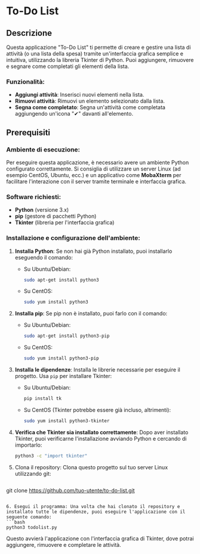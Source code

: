 # To-Do List

## Descrizione
Questa applicazione "To-Do List" ti permette di creare e gestire una lista di attività (o una lista della spesa) tramite un'interfaccia grafica semplice e intuitiva, utilizzando la libreria Tkinter di Python. Puoi aggiungere, rimuovere e segnare come completati gli elementi della lista.

### Funzionalità:
- **Aggiungi attività**: Inserisci nuovi elementi nella lista.
- **Rimuovi attività**: Rimuovi un elemento selezionato dalla lista.
- **Segna come completato**: Segna un'attività come completata aggiungendo un'icona "✔" davanti all'elemento.

## Prerequisiti

### Ambiente di esecuzione:
Per eseguire questa applicazione, è necessario avere un ambiente Python configurato correttamente. Si consiglia di utilizzare un server Linux (ad esempio CentOS, Ubuntu, ecc.) e un applicativo come **MobaXterm** per facilitare l'interazione con il server tramite terminale e interfaccia grafica.

### Software richiesti:
- **Python** (versione 3.x)
- **pip** (gestore di pacchetti Python)
- **Tkinter** (libreria per l'interfaccia grafica)

### Installazione e configurazione dell'ambiente:

1. **Installa Python**:
   Se non hai già Python installato, puoi installarlo eseguendo il comando:

   - Su Ubuntu/Debian:

     ```bash
     sudo apt-get install python3
     ```

   - Su CentOS:

     ```bash
     sudo yum install python3
     ```

2. **Installa pip**:
   Se pip non è installato, puoi farlo con il comando:

   - Su Ubuntu/Debian:

     ```bash
     sudo apt-get install python3-pip
     ```

   - Su CentOS:

     ```bash
     sudo yum install python3-pip
     ```

3. **Installa le dipendenze**:
   Installa le librerie necessarie per eseguire il progetto. Usa `pip` per installare Tkinter:

   - Su Ubuntu/Debian:

     ```bash
     pip install tk
     ```

   - Su CentOS (Tkinter potrebbe essere già incluso, altrimenti):

     ```bash
     sudo yum install python3-tkinter
     ```

4. **Verifica che Tkinter sia installato correttamente**:
   Dopo aver installato Tkinter, puoi verificarne l'installazione avviando Python e cercando di importarlo:

   ```bash
   python3 -c "import tkinter"
   ```

5. Clona il repository: Clona questo progetto sul tuo server Linux utilizzando git:

   ```bash
git clone https://github.com/tuo-utente/to-do-list.git
   ```

6. Esegui il programma: Una volta che hai clonato il repository e installato tutte le dipendenze, puoi eseguire l'applicazione con il seguente comando:
   ```bash
python3 todolist.py
   ```

Questo avvierà l'applicazione con l'interfaccia grafica di Tkinter, dove potrai aggiungere, rimuovere e completare le attività.
